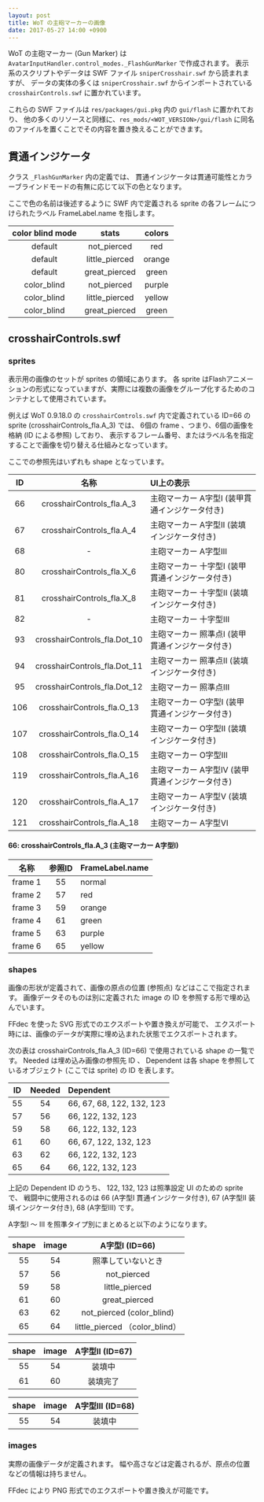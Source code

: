 ```yaml
---
layout: post
title: WoT の主砲マーカーの画像
date: 2017-05-27 14:00 +0900
---
```

WoT の主砲マーカー (Gun Marker) は `AvatarInputHandler.control_modes._FlashGunMarker` で作成されます。
表示系のスクリプトやデータは SWF ファイル `sniperCrosshair.swf` から読まれますが、
データの実体の多くは `sniperCrosshair.swf` からインポートされている `crosshairControls.swf` に置かれています。

これらの SWF ファイルは `res/packages/gui.pkg` 内の `gui/flash` に置かれており、
他の多くのリソースと同様に、`res_mods/<WOT_VERSION>/gui/flash` に同名のファイルを置くことでその内容を置き換えることができます。


## 貫通インジケータ

クラス `_FlashGunMarker` 内の定義では、
貫通インジケータは貫通可能性とカラーブラインドモードの有無に応じて以下の色となります。

ここで色の名前は後述するように SWF 内で定義される sprite の各フレームにつけられたラベル FrameLabel.name を指します。

| color blind mode | stats | colors |
|:---:|:---:|:---:|
| default     | not_pierced    | red    |
| default     | little_pierced | orange |
| default     | great_pierced  | green  |
| color_blind | not_pierced    | purple |
| color_blind | little_pierced | yellow |
| color_blind | great_pierced  | green  |

## crosshairControls.swf

### sprites

表示用の画像のセットが sprites の領域にあります。
各 sprite はFlashアニメーションの形式になっていますが、実際には複数の画像をグループ化するためのコンテナとして使用されています。

例えば WoT 0.9.18.0 の `crosshairControls.swf` 内で定義されている
ID=66 の sprite (crosshairControls_fla.A_3) では、
6個の frame 、つまり、6個の画像を格納 (ID による参照) しており、
表示するフレーム番号、またはラベル名を指定することで画像を切り替える仕組みとなっています。

ここでの参照先はいずれも shape となっています。

| ID | 名称 | UI上の表示 |
|:---:|:---:|:---|
| 66 | crosshairControls_fla.A_3 | 主砲マーカー A字型I (装甲貫通インジケータ付き) |
| 67 | crosshairControls_fla.A_4 | 主砲マーカー A字型II (装填インジケータ付き) |
| 68 | -                         | 主砲マーカー A字型III |
| 80 | crosshairControls_fla.X_6 | 主砲マーカー 十字型I (装甲貫通インジケータ付き) |
| 81 | crosshairControls_fla.X_8 | 主砲マーカー 十字型II (装填インジケータ付き) |
| 82 | -                         | 主砲マーカー 十字型III |
| 93 | crosshairControls_fla.Dot_10 | 主砲マーカー 照準点I (装甲貫通インジケータ付き) |
| 94 | crosshairControls_fla.Dot_11 | 主砲マーカー 照準点II (装填インジケータ付き) |
| 95 | crosshairControls_fla.Dot_12 | 主砲マーカー 照準点III |
| 106 | crosshairControls_fla.O_13 | 主砲マーカー O字型I (装甲貫通インジケータ付き) |
| 107 | crosshairControls_fla.O_14 | 主砲マーカー O字型II (装填インジケータ付き) |
| 108 | crosshairControls_fla.O_15 | 主砲マーカー O字型III |
| 119 | crosshairControls_fla.A_16 | 主砲マーカー A字型IV (装甲貫通インジケータ付き) |
| 120 | crosshairControls_fla.A_17 | 主砲マーカー A字型V (装填インジケータ付き) |
| 121 | crosshairControls_fla.A_18 | 主砲マーカー A字型VI |


#### 66: crosshairControls_fla.A_3 (主砲マーカー A字型I)

| 名称 | 参照ID | FrameLabel.name |
|:---:|:---:|:---|
| frame 1 | 55 | normal |
| frame 2 | 57 | red    |
| frame 3 | 59 | orange |
| frame 4 | 61 | green  |
| frame 5 | 63 | purple |
| frame 6 | 65 | yellow |


### shapes

画像の形状が定義されて、画像の原点の位置 (参照点) などはここで指定されます。
画像データそのものは別に定義された image の ID を参照する形で埋め込んでいます。

FFdec を使った SVG 形式でのエクスポートや置き換えが可能で、
エクスポート時には、画像のデータが実際に埋め込まれた状態でエクスポートされます。

次の表は crosshairControls_fla.A_3 (ID=66) で使用されている shape の一覧です。
Needed は埋め込み画像の参照先 ID 、
Dependent は各 shape を参照しているオブジェクト (ここでは sprite) の ID を表します。 

| ID | Needed | Dependent |
|:---:|:---:|:---|
| 55 | 54 | 66, 67, 68, 122, 132, 123 |
| 57 | 56 | 66, 122, 132, 123 |
| 59 | 58 | 66, 122, 132, 123 |
| 61 | 60 | 66, 67, 122, 132, 123 |
| 63 | 62 | 66, 122, 132, 123 |
| 65 | 64 | 66, 122, 132, 123 |

上記の Dependent ID のうち、
122, 132, 123 は照準設定 UI のための sprite で、
戦闘中に使用されるのは 66 (A字型I 貫通インジケータ付き), 67 (A字型II 装填インジケータ付き), 68 (A字型III) です。

A字型I ～ III を照準タイプ別にまとめると以下のようになります。

| shape | image | A字型I (ID=66) |
|:---:|:---:|:---:|
| 55 | 54 | 照準していないとき
| 57 | 56 | not_pierced
| 59 | 58 | little_pierced
| 61 | 60 | great_pierced
| 63 | 62 | not_pierced (color_blind)
| 65 | 64 | little_pierced （color_blind）

| shape | image | A字型II (ID=67) |
|:---:|:---:|:---:|
| 55 | 54 | 装填中 |
| 61 | 60 | 装填完了 |

| shape | image | A字型III (ID=68) |
|:---:|:---:|:---:|
| 55 | 54 | 装填中 |

### images

実際の画像データが定義されます。
幅や高さなどは定義されるが、原点の位置などの情報は持ちません。

FFdec により PNG 形式でのエクスポートや置き換えが可能です。

